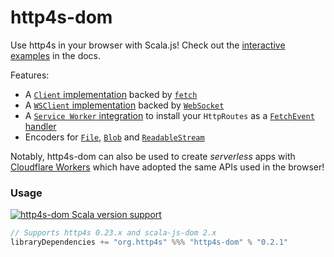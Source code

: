 # http4s-dom

Use http4s in your browser with Scala.js! Check out the [interactive examples](https://http4s.github.io/http4s-dom/) in the docs.


Features:

* A [`Client` implementation](fetch.md) backed by [`fetch`](https://developer.mozilla.org/en-US/docs/Web/API/Fetch_API)
* A [`WSClient` implementation](websocket.md) backed by [`WebSocket`](https://developer.mozilla.org/en-US/docs/Web/API/WebSocket$.html)
* A [`Service Worker` integration](serviceworker.md) to install your `HttpRoutes` as a [`FetchEvent` handler](https://developer.mozilla.org/en-US/docs/Web/API/ServiceWorkerGlobalScope/onfetch)
* Encoders for [`File`](https://developer.mozilla.org/en-US/docs/Web/API/File), [`Blob`](https://developer.mozilla.org/en-US/docs/Web/API/Blob) and [`ReadableStream`](https://developer.mozilla.org/en-US/docs/Web/API/ReadableStream)

Notably, http4s-dom can also be used to create _serverless_ apps with [Cloudflare Workers](https://workers.cloudflare.com) which have adopted the same APIs used in the browser!

### Usage

[![http4s-dom Scala version support](https://index.scala-lang.org/http4s/http4s-dom/http4s-dom/latest.svg)](https://index.scala-lang.org/http4s/http4s-dom/http4s-dom)

```scala
// Supports http4s 0.23.x and scala-js-dom 2.x
libraryDependencies += "org.http4s" %%% "http4s-dom" % "0.2.1"
```
